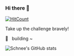 ### Hi there 👋

[![HitCount](https://hits.b3log.org/schneesu/schneesu.svg)](https://github.com/schneesu/)

Take up the challenge bravely!

🌈 &nbsp; building ~

![Schnee's GitHub stats](https://github-readme-stats.vercel.app/api?username=schneesu&show_icons=true)

